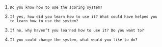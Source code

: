 1)     Do you know how to use the scoring system?
2)     If yes, how did you learn how to use it? What could have helped you to learn how to use the system?
3)     If no, why haven’t you learned how to use it? Do you want to?
4)     If you could change the system, what would you like to do?
